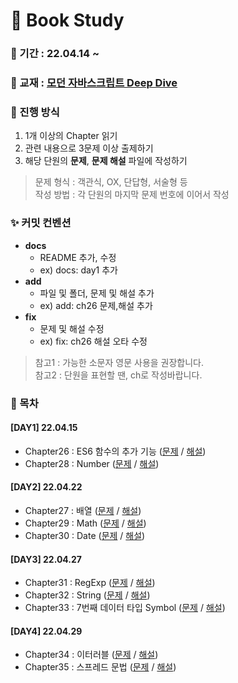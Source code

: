 # 📖  Book Study

### 📅 기간 : 22.04.14 ~ 

### 📔 교재 : [모던 자바스크립트 Deep Dive](http://www.yes24.com/Product/Goods/92742567)

### 📌 진행 방식
1. 1개 이상의 Chapter 읽기
2. 관련 내용으로 3문제 이상 출제하기
3. 해당 단원의 **문제**, **문제 해설** 파일에 작성하기

> 문제 형식 : 객관식, OX, 단답형, 서술형 등   
> 작성 방법 : 각 단원의 마지막 문제 번호에 이어서 작성

### ✨ 커밋 컨벤션 
- **docs**
   - README 추가, 수정
   - ex) docs: day1 추가
- **add**
   - 파일 및 폴더, 문제 및 해설 추가
   - ex) add: ch26 문제,해설 추가
- **fix**
   - 문제 및 해설 수정
   - ex) fix: ch26 해설 오타 수정
> 참고1 : 가능한 소문자 영문 사용을 권장합니다.   
> 참고2 : 단원을 표현할 땐, ch로 작성바랍니다.

### 📂 목차
#### [DAY1] 22.04.15
- Chapter26 : ES6 함수의 추가 기능 ([문제](https://github.com/prgrms-web-devcourse/FE-DeepDivers-in-JS-study/blob/main/Chapter26/ch26-%EB%AC%B8%EC%A0%9C.md) / [해설](https://github.com/prgrms-web-devcourse/FE-DeepDivers-in-JS-study/blob/main/Chapter26/ch26-%ED%95%B4%EC%84%A4.md))
- Chapter28 : Number ([문제](https://github.com/prgrms-web-devcourse/FE-DeepDivers-in-JS-study/blob/main/Chapter28/ch28-%EB%AC%B8%EC%A0%9C.md) / [해설](https://github.com/prgrms-web-devcourse/FE-DeepDivers-in-JS-study/blob/main/Chapter28/ch28-%ED%95%B4%EC%84%A4.md))

#### [DAY2] 22.04.22
- Chapter27 : 배열 ([문제](https://github.com/prgrms-web-devcourse/FE-DeepDivers-in-JS-study/blob/main/Chapter27/ch27-%EB%AC%B8%EC%A0%9C.md) / [해설](https://github.com/prgrms-web-devcourse/FE-DeepDivers-in-JS-study/blob/main/Chapter27/ch27-%ED%95%B4%EC%84%A4.md))
- Chapter29 : Math ([문제](https://github.com/prgrms-web-devcourse/FE-DeepDivers-in-JS-study/blob/main/Chapter29/ch29-%EB%AC%B8%EC%A0%9C.md) / [해설](https://github.com/prgrms-web-devcourse/FE-DeepDivers-in-JS-study/blob/main/Chapter29/ch29-%ED%95%B4%EC%84%A4.md))
- Chapter30 : Date ([문제](https://github.com/prgrms-web-devcourse/FE-DeepDivers-in-JS-study/blob/main/Chapter30/ch30-%EB%AC%B8%EC%A0%9C.md) / [해설](https://github.com/prgrms-web-devcourse/FE-DeepDivers-in-JS-study/blob/main/Chapter30/ch30-%ED%95%B4%EC%84%A4.md))

#### [DAY3] 22.04.27
- Chapter31 : RegExp ([문제](https://github.com/prgrms-web-devcourse/FE-DeepDivers-in-JS-study/blob/main/Chapter31/ch31-%EB%AC%B8%EC%A0%9C.md) / [해설](https://github.com/prgrms-web-devcourse/FE-DeepDivers-in-JS-study/blob/main/Chapter31/ch31-%ED%95%B4%EC%84%A4.md))
- Chapter32 : String ([문제](https://github.com/prgrms-web-devcourse/FE-DeepDivers-in-JS-study/blob/main/Chapter32/ch32-%EB%AC%B8%EC%A0%9C.md) / [해설](https://github.com/prgrms-web-devcourse/FE-DeepDivers-in-JS-study/blob/main/Chapter32/ch32-%ED%95%B4%EC%84%A4.md))
- Chapter33 : 7번째 데이터 타입 Symbol ([문제](https://github.com/prgrms-web-devcourse/FE-DeepDivers-in-JS-study/blob/main/Chapter33/ch33-%EB%AC%B8%EC%A0%9C.md) / [해설](https://github.com/prgrms-web-devcourse/FE-DeepDivers-in-JS-study/blob/main/Chapter33/ch33-%ED%95%B4%EC%84%A4.md))

#### [DAY4] 22.04.29
- Chapter34 : 이터러블 ([문제](https://github.com/prgrms-web-devcourse/FE-DeepDivers-in-JS-study/blob/main/Chapter34/ch34-%EB%AC%B8%EC%A0%9C.md) / [해설](https://github.com/prgrms-web-devcourse/FE-DeepDivers-in-JS-study/blob/main/Chapter34/ch34-%ED%95%B4%EC%84%A4.md))
- Chapter35 : 스프레드 문법 ([문제](https://github.com/prgrms-web-devcourse/FE-DeepDivers-in-JS-study/blob/main/Chapter35/ch35-%EB%AC%B8%EC%A0%9C.md) / [해설](https://github.com/prgrms-web-devcourse/FE-DeepDivers-in-JS-study/blob/main/Chapter35/ch35-%ED%95%B4%EC%84%A4.md))
